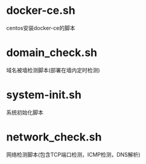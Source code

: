 # docker-ce.sh

centos安装docker-ce的脚本

# domain_check.sh

域名被墙检测脚本(部署在墙内定时检测)

# system-init.sh

系统初始化脚本

# network_check.sh

网络检测脚本(包含TCP端口检测，ICMP检测，DNS解析)